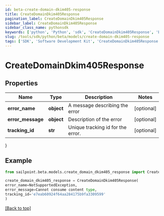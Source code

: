 ```yaml
---
id: beta-create-domain-dkim405-response
title: CreateDomainDkim405Response
pagination_label: CreateDomainDkim405Response
sidebar_label: CreateDomainDkim405Response
sidebar_class_name: pythonsdk
keywords: ['python', 'Python', 'sdk', 'CreateDomainDkim405Response', 'BetaCreateDomainDkim405Response'] 
slug: /tools/sdk/python/beta/models/create-domain-dkim405-response
tags: ['SDK', 'Software Development Kit', 'CreateDomainDkim405Response', 'BetaCreateDomainDkim405Response']
---
```


# CreateDomainDkim405Response


## Properties

Name | Type | Description | Notes
------------ | ------------- | ------------- | -------------
**error_name** | **object** | A message describing the error | [optional] 
**error_message** | **object** | Description of the error | [optional] 
**tracking_id** | **str** | Unique tracking id for the error. | [optional] 
}

## Example

```python
from sailpoint.beta.models.create_domain_dkim405_response import CreateDomainDkim405Response

create_domain_dkim405_response = CreateDomainDkim405Response(
error_name=NotSupportedException,
error_message=Cannot consume content type,
tracking_id='e7eab60924f64aa284175b9fa3309599'
)

```
[[Back to top]](#) 

